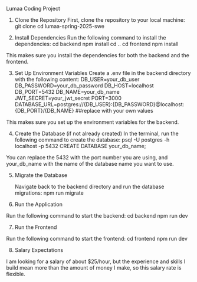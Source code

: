 Lumaa Coding Project

1. Clone the Repository
   First, clone the repository to your local machine:
   git clone <repository-url>
   cd lumaa-spring-2025-swe

2. Install Dependencies
   Run the following command to install the dependencies:
   cd backend
   npm install
   cd ..
   cd frontend
   npm install

This makes sure you install the dependencies for both the backend and the frontend.

3. Set Up Environment Variables
   Create a .env file in the backend directory with the following content:
   DB_USER=your_db_user
   DB_PASSWORD=your_db_password
   DB_HOST=localhost
   DB_PORT=5432
   DB_NAME=your_db_name
   JWT_SECRET=your_jwt_secret
   PORT=3000
   DATABASE_URL=postgres://{DB_USER}:{DB_PASSWORD}@localhost:{DB_PORT}/{DB_NAME} ##replace with your own values

This makes sure you set up the environment variables for the backend.

4. Create the Database (if not already created)
   In the terminal, run the following command to create the database:
   psql -U postgres -h localhost -p 5432
   CREATE DATABASE your_db_name;

You can replace the 5432 with the port number you are using, and your_db_name with the name of the database name you want to use.

5. Migrate the Database

   Navigate back to the backend directory and run the database migrations:
   npm run migrate

6. Run the Application

Run the following command to start the backend:
cd backend
npm run dev

7. Run the Frontend

Run the following command to start the frontend:
cd frontend
npm run dev

8. Salary Expectations

I am looking for a salary of about $25/hour, but the experience and skills I build mean more than the amount of money I make, so this salary rate is flexible.
